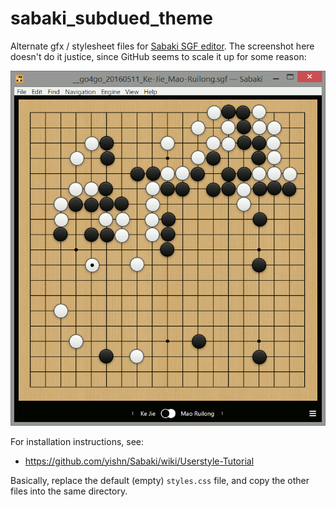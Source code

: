 # sabaki_subdued_theme

Alternate gfx / stylesheet files for [Sabaki SGF editor](https://github.com/yishn/Sabaki). The screenshot here doesn't do it justice, since GitHub seems to scale it up for some reason:

![Theme Screenshot](/screenshot.gif?raw=true)

For installation instructions, see:

* https://github.com/yishn/Sabaki/wiki/Userstyle-Tutorial

Basically, replace the default (empty) `styles.css` file, and copy the other files into the same directory.
